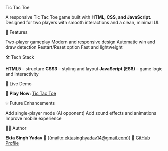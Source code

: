 Tic Tac Toe

A responsive Tic Tac Toe game built with **HTML, CSS, and JavaScript**.
Designed for two players with smooth interactions and a clean, minimal UI.

🌟 Features

  Two-player gameplay
  Modern and responsive design
  Automatic win and draw detection
  Restart/Reset option
  Fast and lightweight

🛠️ Tech Stack

**HTML5** – structure
**CSS3** – styling and layout
**JavaScript (ES6)** – game logic and interactivity

🚀 Live Demo

🔗 **Play Now:** [Tic Tac Toe](https://ektasinghyadav07.github.io/Tic-Tac-Toe/)


💡 Future Enhancements

 Add single-player mode (AI opponent)
 Add sound effects and animations
 Improve mobile experience


🧑‍💻 Author

**Ekta Singh Yadav**
📧 [(mailto:ektasinghyadav14@gmail.com)]
🔗 [GitHub Profile](https://github.com/EktaSinghYadav07)
